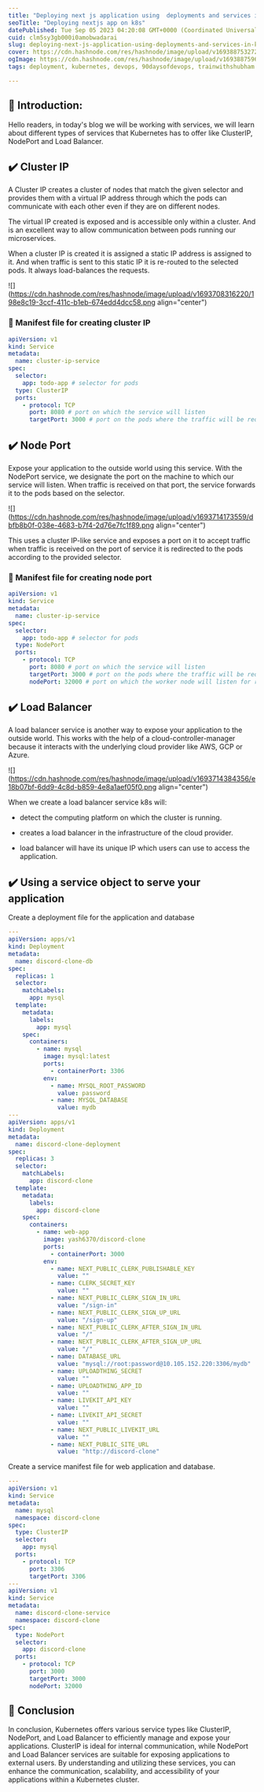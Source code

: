 ```yaml
---
title: "Deploying next js application using  deployments and services in Kubernetes. 📜⚙️"
seoTitle: "Deploying nextjs app on k8s"
datePublished: Tue Sep 05 2023 04:20:08 GMT+0000 (Coordinated Universal Time)
cuid: clm5sy3gb000i0amobwadarai
slug: deploying-next-js-application-using-deployments-and-services-in-kubernetes
cover: https://cdn.hashnode.com/res/hashnode/image/upload/v1693887532722/d29a76c0-5fdd-46b2-bd4a-5cf9ca71fb20.png
ogImage: https://cdn.hashnode.com/res/hashnode/image/upload/v1693887596815/3c27adc3-9dfa-4f9d-8e98-0b93ac07ba07.png
tags: deployment, kubernetes, devops, 90daysofdevops, trainwithshubham

---
```


## 📍 Introduction:

Hello readers, in today's blog we will be working with services, we will learn about different types of services that Kubernetes has to offer like ClusterIP, NodePort and Load Balancer.

## ✔️ Cluster IP

A Cluster IP creates a cluster of nodes that match the given selector and provides them with a virtual IP address through which the pods can communicate with each other even if they are on different nodes.

The virtual IP created is exposed and is accessible only within a cluster. And is an excellent way to allow communication between pods running our microservices.

When a cluster IP is created it is assigned a static IP address is assigned to it. And when traffic is sent to this static IP it is re-routed to the selected pods. It always load-balances the requests.

![](https://cdn.hashnode.com/res/hashnode/image/upload/v1693708316220/198e8c19-3ccf-411c-b1eb-674edd4dcc58.png align="center")

### 🔸 Manifest file for creating cluster IP

```yaml
apiVersion: v1
kind: Service
metadata:
  name: cluster-ip-service
spec:
  selector:
    app: todo-app # selector for pods
  type: ClusterIP
  ports:
    - protocol: TCP
      port: 8080 # port on which the service will listen
      targetPort: 3000 # port on the pods where the traffic will be redirected to
```

## ✔️ Node Port

Expose your application to the outside world using this service. With the NodePort service, we designate the port on the machine to which our service will listen. When traffic is received on that port, the service forwards it to the pods based on the selector.

![](https://cdn.hashnode.com/res/hashnode/image/upload/v1693714173559/dbfb8b0f-038e-4683-b7f4-2d76e7fc1f89.png align="center")

This uses a cluster IP-like service and exposes a port on it to accept traffic when traffic is received on the port of service it is redirected to the pods according to the provided selector.

### 🔸 Manifest file for creating node port

```yaml
apiVersion: v1
kind: Service
metadata:
  name: cluster-ip-service
spec:
  selector:
    app: todo-app # selector for pods
  type: NodePort
  ports:
    - protocol: TCP
      port: 8080 # port on which the service will listen
      targetPort: 3000 # port on the pods where the traffic will be redirected to
      nodePort: 32000 # port on which the worker node will listen for requests
```

## ✔️ Load Balancer

A load balancer service is another way to expose your application to the outside world. This works with the help of a cloud-controller-manager because it interacts with the underlying cloud provider like AWS, GCP or Azure.

![](https://cdn.hashnode.com/res/hashnode/image/upload/v1693714384356/e18b07bf-6dd9-4c8d-b859-4e8a1aef05f0.png align="center")

When we create a load balancer service k8s will:

* detect the computing platform on which the cluster is running.
    
* creates a load balancer in the infrastructure of the cloud provider.
    
* load balancer will have its unique IP which users can use to access the application.
    

## ✔️ Using a service object to serve your application

Create a deployment file for the application and database

```yaml
---
apiVersion: apps/v1
kind: Deployment
metadata:
  name: discord-clone-db
spec:
  replicas: 1
  selector:
    matchLabels:
      app: mysql
  template:
    metadata:
      labels:
        app: mysql
    spec:
      containers:
        - name: mysql
          image: mysql:latest
          ports:
            - containerPort: 3306
          env:
            - name: MYSQL_ROOT_PASSWORD
              value: password
            - name: MYSQL_DATABASE
              value: mydb
---
apiVersion: apps/v1
kind: Deployment
metadata:
  name: discord-clone-deployment
spec:
  replicas: 3
  selector:
    matchLabels:
      app: discord-clone
  template:
    metadata:
      labels:
        app: discord-clone
    spec:
      containers:
        - name: web-app
          image: yash6370/discord-clone
          ports:
            - containerPort: 3000
          env:
            - name: NEXT_PUBLIC_CLERK_PUBLISHABLE_KEY
              value: ""
            - name: CLERK_SECRET_KEY
              value: ""
            - name: NEXT_PUBLIC_CLERK_SIGN_IN_URL
              value: "/sign-in"
            - name: NEXT_PUBLIC_CLERK_SIGN_UP_URL
              value: "/sign-up"
            - name: NEXT_PUBLIC_CLERK_AFTER_SIGN_IN_URL
              value: "/"
            - name: NEXT_PUBLIC_CLERK_AFTER_SIGN_UP_URL
              value: "/"
            - name: DATABASE_URL
              value: "mysql://root:password@10.105.152.220:3306/mydb"
            - name: UPLOADTHING_SECRET
              value: ""
            - name: UPLOADTHING_APP_ID
              value: ""
            - name: LIVEKIT_API_KEY
              value: ""
            - name: LIVEKIT_API_SECRET
              value: ""
            - name: NEXT_PUBLIC_LIVEKIT_URL
              value: ""
            - name: NEXT_PUBLIC_SITE_URL
              value: "http://discord-clone"
```

Create a service manifest file for web application and database.

```yaml
---
apiVersion: v1
kind: Service
metadata:
  name: mysql
  namespace: discord-clone
spec:
  type: ClusterIP
  selector:
    app: mysql
  ports:
    - protocol: TCP
      port: 3306
      targetPort: 3306
---
apiVersion: v1
kind: Service
metadata:
  name: discord-clone-service
  namespace: discord-clone
spec:
  type: NodePort
  selector:
    app: discord-clone
  ports:
    - protocol: TCP
      port: 3000
      targetPort: 3000
      nodePort: 32000
```

## 📍 Conclusion

In conclusion, Kubernetes offers various service types like ClusterIP, NodePort, and Load Balancer to efficiently manage and expose your applications. ClusterIP is ideal for internal communication, while NodePort and Load Balancer services are suitable for exposing applications to external users. By understanding and utilizing these services, you can enhance the communication, scalability, and accessibility of your applications within a Kubernetes cluster.